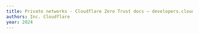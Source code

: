 ```yaml
---
title: Private networks · Cloudflare Zero Trust docs — developers.cloudflare.com
authors: Inc. Cloudflare
year: 2024
---
```


